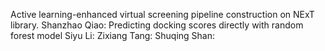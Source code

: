 Active learning-enhanced virtual screening pipeline construction on NExT library. 
Shanzhao Qiao: Predicting docking scores directly with random forest model
Siyu Li: 
Zixiang Tang: 
Shuqing Shan: 
